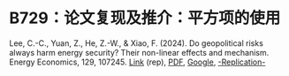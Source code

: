 # B729：论文复现及推介：平方项的使用

Lee, C.-C., Yuan, Z., He, Z.-W., & Xiao, F. (2024). Do geopolitical risks always harm energy security? Their non-linear effects and mechanism. Energy Economics, 129, 107245. [Link](https://doi.org/10.1016/j.eneco.2023.107245) (rep), [PDF](https://file-lianxh.oss-cn-shenzhen.aliyuncs.com/Refs/refs_common/Lee_2024_Do_geopolitical_risks_always_harm_energy_security_U_shape.pdf), [Google](<https://scholar.google.com/scholar?q=Do geopolitical risks always harm energy security? Their non-linear effects and mechanism>), [-Replication-](https://ars.els-cdn.com/content/image/1-s2.0-S0140988323007430-mmc1.zip)
